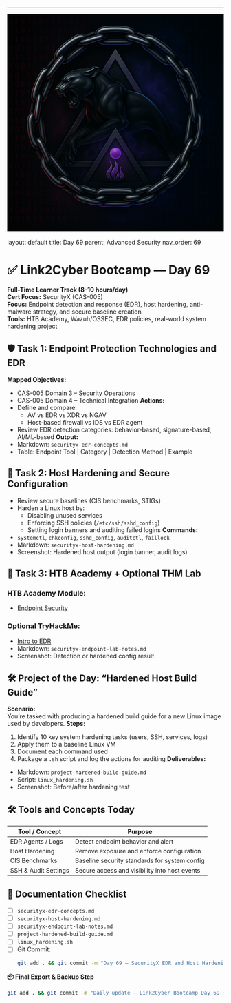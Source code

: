 ---
![Panther Icon](/assets/icons/icon-cyber-panther.png)

layout: default
title: Day 69
parent: Advanced Security
nav_order: 69

# ✅ Link2Cyber Bootcamp — Day 69
**Full-Time Learner Track (8–10 hours/day)**  
**Cert Focus:** SecurityX (CAS-005)  
**Focus:** Endpoint detection and response (EDR), host hardening, anti-malware strategy, and secure baseline creation  
**Tools:** HTB Academy, Wazuh/OSSEC, EDR policies, real-world system hardening project
## 🛡️ Task 1: Endpoint Protection Technologies and EDR
**Mapped Objectives:**  
- CAS-005 Domain 3 – Security Operations  
- CAS-005 Domain 4 – Technical Integration
**Actions:**  
- Define and compare:
  - AV vs EDR vs XDR vs NGAV  
  - Host-based firewall vs IDS vs EDR agent  
- Review EDR detection categories: behavior-based, signature-based, AI/ML-based
**Output:**  
- Markdown: `securityx-edr-concepts.md`  
- Table: Endpoint Tool | Category | Detection Method | Example
## 🔧 Task 2: Host Hardening and Secure Configuration
- Review secure baselines (CIS benchmarks, STIGs)  
- Harden a Linux host by:
  - Disabling unused services  
  - Enforcing SSH policies (`/etc/ssh/sshd_config`)  
  - Setting login banners and auditing failed logins
**Commands:**  
- `systemctl`, `chkconfig`, `sshd_config`, `auditctl`, `faillock`
- Markdown: `securityx-host-hardening.md`  
- Screenshot: Hardened host output (login banner, audit logs)
## 🧪 Task 3: HTB Academy + Optional THM Lab
### HTB Academy Module:
- [Endpoint Security](https://academy.hackthebox.com/module/159)
### Optional TryHackMe:
- [Intro to EDR](https://tryhackme.com/room/edrbasics)
- Markdown: `securityx-endpoint-lab-notes.md`  
- Screenshot: Detection or hardened config result
## 🛠️ Project of the Day: “Hardened Host Build Guide”
**Scenario:**  
You’re tasked with producing a hardened build guide for a new Linux image used by developers.
**Steps:**  
1. Identify 10 key system hardening tasks (users, SSH, services, logs)  
2. Apply them to a baseline Linux VM  
3. Document each command used  
4. Package a `.sh` script and log the actions for auditing
**Deliverables:**  
- Markdown: `project-hardened-build-guide.md`  
- Script: `linux_hardening.sh`  
- Screenshot: Before/after hardening test
## 🛠️ Tools and Concepts Today
| Tool / Concept      | Purpose                                        |
|---------------------|------------------------------------------------|
| EDR Agents / Logs    | Detect endpoint behavior and alert             |
| Host Hardening       | Remove exposure and enforce configuration      |
| CIS Benchmarks       | Baseline security standards for system config  |
| SSH & Audit Settings | Secure access and visibility into host events |
## 📁 Documentation Checklist
- [ ] `securityx-edr-concepts.md`  
- [ ] `securityx-host-hardening.md`  
- [ ] `securityx-endpoint-lab-notes.md`  
- [ ] `project-hardened-build-guide.md`  
- [ ] `linux_hardening.sh`  
- [ ] Git Commit:
  ```bash
  git add . && git commit -m "Day 69 – SecurityX EDR and Host Hardening Project" && git push origin main
  ```
**📦 Final Export & Backup Step**
```bash
git add . && git commit -m "Daily update – Link2Cyber Bootcamp Day 69 (SecurityX EDR + Secure Build)" && git push origin main
```
